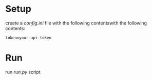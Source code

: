 # Setup

create a *config.ini* file with the following contentswith the following contents:

```
token=your-api-token
```

# Run

run *run.py* script

